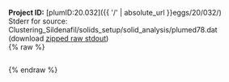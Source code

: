 **Project ID:** [plumID:20.032]({{ '/' | absolute_url }}eggs/20/032/)  
Stderr for source:  Clustering_Sildenafil/solids_setup/solid_analysis/plumed78.dat   
(download [zipped raw stdout](plumed78.dat.plumed_master.stdout.txt.zip))  
{% raw %}
<pre>
</pre>
{% endraw %}
